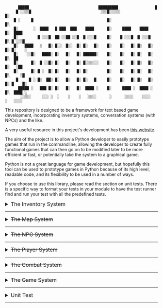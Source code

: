 ```                                                                              
      █████                                █████████                 █          
     █ ░░░░█                                ░░░█░░░░░                █░         
    █ ░     █                                  █░                    █░         
    █░       ░  ████   █ ███  ███    ████      █░     ████    ████   █░  ████   
    █░         █ ░░░█  ██ ░░██ ░░█  █ ░░░█     █░    █ ░░░█  █ ░░░█  █░ █ ░░░█  
    █░   ████   ░   █░ █░░  █░░  █░ █░   █░    █░    █░   █░ █░   █░ █░ █░    ░ 
    █░    ░░█░   ████░ █░   █░   █░ ██████░    █░    █░   █░ █░   █░ █░  ██     
    █░      █░  █ ░░█░ █░   █░   █░ █░░░░░░    █░    █░   █░ █░   █░ █░   ░██   
    █░      █░ █ ░  █░ █░   █░   █░ █░         █░    █░   █░ █░   █░ █░     ░█  
     █     █ ░ █░  ██░ █░   █░   █░ █░   █     █░    █░   █░ █░   █░ █░ █    █░ 
      █████ ░   ███ █░ █░   █░   █░  ████ ░    █░     ████ ░  ████ ░ █░  ████ ░ 
       ░░░░░     ░░░ ░  ░    ░    ░   ░░░░      ░      ░░░░    ░░░░   ░   ░░░░  
```

This repository is designed to be a framework for text based game development, 
incorporating inventory systems, conversation systems (with NPCs) and the like.

A very useful resource in this project's development has been 
<a href="http://howtomakeanrpg.com">this website</a>.

The aim of the project is to allow a Python developer to easily prototype
games that run in the commandline, allowing the developer to create fully
functional games that can then go on to be modified later to be more 
efficient or fast, or potentially take the system to a graphical game. 

Python is not a great language for game development, but hopefully this tool
can be used to prototype games in Python because of its high level, readable 
code, and its flexibility to be used in a number of ways. 

If you choose to use this library, please read the section on unit tests. There 
is a specific way to format your tests in your module to have the test runner
find and run your test with all the predefined tests. 

<details><summary style="font-size:1.25em;">The Inventory System</summary>

### `inventory.py`


<details> 

### Item

``` python
Item(name: str,
     quantity: int,
     stack_limit: int,
     max_slots: int,
     category: ItemCategory,
     price: Union[int, Wallet],
     unit_weight: int)
```

Each item in game must have a non-empty name. Quantity defaults to 1, and 
all other parameters default to None. If `stack_limit` is defined and is 
greater than 0, then when this item is added to an inventory system, the 
inventory system will prioritize the item's stack limit over any other limit
that is defined. If `max_slots` is defined, then the number of inventory
slots taken up by this particular item cannot exceed that limit. If the 
`category` field is defined, then the item is organized into that particular
category, if not, the item is considered 'Generalized'. The price field is 
used primarily for exchange of items for currency. If no such price is given,
then a price can be looked up from a price registry. For weight based
inventory systems, the `unit_weight` field will define the weight each unit
of the item contributes to the inventory system. 


### ItemCategory

``` python
ItemCategory(name: str,
             stack_limit: int,
             max_slots: int)
```

Each item can belong to at most one category. If an item has no stack limit 
defined, then the `stack_limit` field for the category is used. If the category 
has a `max_slot` limit defined, then the number of inventory slots taken up by 
items of that category cannot exceed that limit.


### ItemFilter

``` python
ItemFilter(filter_cats: Dict[Union[ItemCategory, None, Any], bool])
```

An Item filter will determine which items can and cannot be added to a given 
`InventorySystem` object. The `None` key will determine if the filter accepts
generalized items, and the `Any` key will determine if the filter accepts 
categorized items. For all other keys, the value determines if items of that
particular category are accepted or not.


### InventorySystem

``` python
InventorySystem(max_slots: int, 
                stack_limit: int, 
                remove_on_0: bool, 
                weight_based: bool,
                weight_limit: int)
```


For lack of confusion, it is best to use solely keyword arguments.
If nothing is specified, there is no maximum for any stack, nor
the amount of stacks. Therefore, any item can be added to the inventory, and
any number (within the maximum limit of integers). Both values must be positive,
and so if a non-positive value is entered, the inventory defaults to 1.

The `remove_on_0` option by default is set to true. If `remove_on_0` is set to
false, then when all items are removed, the item still appears in the 
inventory and shows as `ItemName x0`. This option is useful for inventories
with a set number of slots where items are fed in such that each slot is filled,
allowing only certain items to appear. 

The `weight_based` option by default is set to false. if `weight_based` is set
to true, then adding and storing items is dependent on unit weight of each item
and ignores any options set by `stack_limit` or `max_slots`. If the weight 
limit (`weight_limit`), and the unit weight of every item is integral (an 
integer), then the inventory system approximates a slot based inventory system 
where each item can take up a different number of slots.


<details><summary style="font-size:1.25em;">Examples</summary>


<h4><u>'Minecraft' style</u></h4>

In Minecraft, there are 36 slots, in which each can (usually) contain 64 items.

Therefore, to specify a Minecraft style inventory, we'd write:

``` python
minecraft_inv = InventorySystem(max_slots=36, stack_limit=64)  
```

<h4><u>'Rule of 99' style</u></h4>

In a 'Rule of 99' style inventory, any number of items can be stored, but only
99 of any given type (99, 50, 100, any fixed number really). 

Therefore, to specify a 'Rule of 99' style inventory, we'd write:

``` python
rule_of_99_inv = InventorySystem(stack_limit=99)
```

<h4><u>'Set in Stone' style</u></h4>

In a 'Set in Stone' style inventory, all item slots belong to one specific item.
This could be health potions, or ammunition for an FPS game, or maybe a wallet
of some kind. In this sense, there is no way to empty a slot, it still takes 
up a slot even when you have 0 of the item, or if there is only ever one item.

Therefore, to specify a 'Set in Stone' style inventory, with `n` slots, we'd
write:

``` python
set_in_stone_inv = InventorySystem(max_slots=n, remove_on_0=False)
```

<h4><u>'Weight based' style</u></h4>

Like in Fallout 3, or Oblivion, this inventory style takes into account the 
weight of each item, where each item can have any positive real-valued weight.

The inventory can continue to accept new items until adding a new item would
cause the total weight of the inventory's capacity to exceed the weight limit.

Therefore, to specify a 'weight based' inventory with weight limit `L`, 
we'd write:

``` python
weight_based_inv = InventorySystem(weight_based=True, weight_limit=L)
```

<h4><u>'Slot based' style</u></h4>

In a 'Slot based' style inventory, all items take up a specific number of slots.
For example an item could take up 1, 2, 3, or any other number of slots.
In Subnautica, an element of the inventory system came down to the dimension of
the item model, such as a 2 by 2 slot coverage v.s. a 2 by 3, or even 3 by 3.
In this style, that restriction is not there, since in this system, position is
irrelevant.

This system is a specific kind of weight-based system, and therefore is defined
the same way, the only difference being all weights must be integers. 

</details>


### Inventory

``` python
Inventory(pages: list[InventorySystem],
          all_pages_in_str: bool,
          page_display: int)
```

The inventory class groups a list of `InventorySystem` objects together to form 
a comprehensive inventory system. The use of `ItemFilter` objects on each 
inventory system allows automatic sorting and `ItemCategory` tags allow
conditional settings such as stack limit or max slot limits. 

</details><!--- End inventory.py -->


### `currency.py`

<details> 

### CurrencySystem

``` python
CurrencySystem(relative_denominations: OrderedDict[str, int])
```

A currency system keeps track of the different denominations and the relative
value of each denomination. The system is designed to work with denominations
whose values are a whole number multiple of the next most valuable denomination.
The values in `relative_denominations` are said whole number multiple, while
the value associated with the most valuable denomination must always be 1.
The system can be used with non-integral relative denominations, but if the 
Wallet class's `auto_stack` method returns a wallet with a different unstacked 
value, then an exception is raised. If the value of any denomination is valued 
as a non-integral amount of the lowest valued denomination, then the system
may fail to provide an accurate and consistent valuation.

<details><summary style="font-size:1.25em;">Examples</summary>
<h4><u>U.S.D. denominations</u></h4>

To take a few denominations from the United States' denominations, consider
a simplified currency system involving the U.S. single dollar bill, 5 dollar
bill, 20 and 100 dollar bill.

As it takes five single dollar bills to be worth a 5 dollar bill, four 5 dollar 
bills to be worth a 20 dollar bill, and five 20 dollar bills to be worth a 100 
dollar bill, we would define this currency system as follows.

``` python
usd_curr_sys = CurrencySystem(OrderedDict({
    "100 Dollar Bill": 1,
    "20 Dollar Bill": 5,
    "5 Dollar Bill": 4,
    "1 Dollar Bill": 5,
}))
```

<h4><u>Precious metals' denominations</u></h4>
 
In a more fantasy / medieval themed game, perhaps the usage of gold, silver,
and copper pieces may be more appropriate. For instance, let us say that a
gold piece is worth 100 silver pieces, while each silver pieces is worth 50
copper pieces. This in turn meaning each gold piece is work 5,000 copper 
pieces. To define this currency system, we'd define it as follows.

``` python
precious_curr_sys = CurrencySystem(OrderedDict({
    "Gold Pieces": 1,
    "Silver Pieces": 100,
    "Copper Pieces": 50,
}))
```

</details>

### PriceRegistry

``` python
PriceRegistry(registry: dict[str, int],
              read_file: TextIOWrapper,
              read_file_path: str)
```

A price registry is used throughout a game model, its primary function being
to store a list of items, and their corresponding list prices. By taking this
value and multiplying by a constant `0 < d < 1`, we can create the discounted
price that said item can be sold for, therefore preventing items from being
worth more when sold than when bought, preventing buy / sell positive feedback
loops. Either a filepath or the opened file object can be used to read in the
registry. If no file is provided, then an empty registry is created. In the 
event that the registry is saved to file with no read file provided at 
creation nor at time of saving, an exception is raised.

### Wallet

``` python
Wallet(curr_sys: CurrencySystem, 
       amount: int)
```

A wallet object uses the specified currency system to store an amount of
currency. For instance, a player character may have one or many wallets
with different currency systems, to allow for non-transferable currencies. 
Each wallet by default will auto stack when currency is added. 

</details><!--- End currency.py -->


</details><!--- End Inventory System -->

___

<details><summary style="font-size:1.25em;"><del>The Map System</del></summary>
</details>

___

<details><summary style="font-size:1.25em;"><del>The NPC System</del></summary>
</details>

___

<details><summary style="font-size:1.25em;"><del>The Player System</del></summary>
</details>

___

<details><summary style="font-size:1.25em;"><del>The Combat System</del></summary>
</details>

___

<details><summary style="font-size:1.25em;"><del>The Game System</del></summary>
</details>

___

<details><summary style="font-size:1.25em;">Unit Test</summary>

To create a unit test in your module, create a file `test_<module name>.py`. 
The criteria for `TestRunner/runner.py` finding and running your test case
is by having the filename start with `test_` and end with the python `.py` file 
extension.

In said test case file, any classes that inherit from `unittest.TestCase` will 
be loaded into the test suite and run. 

As part of the `runner.py` file, all python source files, excluding empty
`__init__.py` files, will have their code reviewed, and have the total lines
of code (with comments and docstrings) as well as the number of source lines
of code (no comments or docstrings) counted and summed to give some statistics
about the project. Namely, the number of files, total and source lines of code,
and the results of the unit tests.

</details><!--- End Unit Test -->


---
